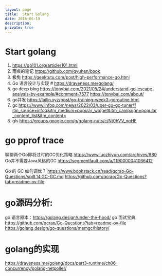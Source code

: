 ```yaml
---
layout: page
title:	Start Golang
date: 2016-06-19
description:
private: true
---
```

# Start golang
1. https://go101.org/article/101.html
2. 雨痕的笔记
    https://github.com/qyuhen/book
3. 极兔
    https://geektutu.com/post/high-performance-go.html
2. Go 语言设计与实现 #
    https://draveness.me/golang/
4. go deep blog
https://tonybai.com/2021/05/24/understand-go-escape-analysis-by-example/#comment-7577
https://tonybai.com/about/
5. go并发
https://lailin.xyz/post/go-training-week3-goroutine.html
7. gc
https://www.infoq.com/news/2022/03/uber-go-gc-tuner/?itm_source=infoq&itm_medium=popular_widget&itm_campaign=popular_content_list&itm_content=
8. gls
https://groups.google.com/g/golang-nuts/c/Nt0hVV_nqHE

# go pprof trace
聊聊两个Go即将过时的GC优化策略
https://www.luozhiyun.com/archives/680
Go并不需要Java风格的GC
https://segmentfault.com/a/1190000041066412

Go 的 GC 如何调优？
https://www.bookstack.cn/read/qcrao-Go-Questions/spilt.14.GC-GC.md
https://github.com/qcrao/Go-Questions?tab=readme-ov-file

# go源码分析: 
go 语言原本：https://golang.design/under-the-hood/
go 面试宝典:
https://github.com/qcrao/Go-Questions?tab=readme-ov-file
https://golang.design/go-questions/memgc/history/

# golang的实现
https://draveness.me/golang/docs/part3-runtime/ch06-concurrency/golang-netpoller/
